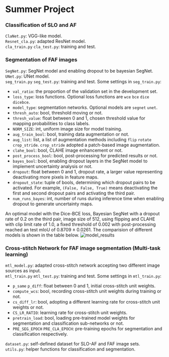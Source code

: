 # Summer Project
### Classification of SLO and AF
`ClaNet.py`: VGG-like model. <br>
`Resnet_cla.py`: adapted ResNet model. <br>
`cla_train.py` `cla_test.py`: training and test. <br>

### Segmentation of FAF images
`SegNet.py`: SegNet model and enabling dropout to be bayesian SegNet. <br>
`UNet.py`: UNet model. <br>
`seg_train.py` `seg_test.py`: training and test. Some settings in `seg_train.py`: <br>
- `val_ratio`: the proportion of the validation set in the development set.
- `loss_type`: loss functions. Optional loss functions are `wce` `bce` `dice` `dicebce`.
- `model_type`: segmentation networks. Optional models are `segnet` `unet`.
- `thresh_auto`: bool, threshold moving or not.
- `thresh_value`: float between 0 and 1, chosen threshold value for mapping probabilities to class labels.
- `NORM_SIZE`: int, uniform image size for model training.
- `aug_train_bool`: bool, training data augmentation or not.
- `aug_list`: list, a list of augmentation methods including `flip` `rotate` `crop_stride`. `crop_stride` adopted a patch-based image augmentation.
- `clahe_bool`: bool, CLAHE image enhancement or not.
- `post_process_bool`: bool, post-processing for predicted results or not.
- `bayes_bool`: bool, enabling dropout layers in the SegNet model to implement uncertainty analysis or not.
- `dropout`: float between 0 and 1, dropout rate, a larger value representing deactivating more pixels in feature maps.
- `dropout_state`: tuple of bools, determining which dropout pairs to be activated. For example, `(False, False, True)` means deactivating the first and second dropout pairs and activating the third pair.
- `num_runs_bayes`: int, number of runs during inference time when enabling dropout to generate uncertainty maps.

An optimal model with the Dice-BCE loss, Bayesian SegNet with a dropout rate of 0.2 on the third pair, image size of 512, using flipping and CLAHE with clip limit rate of 1.0, a fixed threshold of 0.002 with post-processing reached an test mIoU of 0.8709 ± 0.0261. The comparision of different models is shown in the table below.
![model_results](https://user-images.githubusercontent.com/36615950/191891610-937e7d5f-6089-4882-8902-1ff9dd066bd7.png)



### Cross-stitch Network for FAF image segmentation (Multi-task learning)
`mtl_model.py`: adapted cross-stitch network accepting two different image sources as input.<br>
`mtl_train.py` `mtl_test.py`: training and test. Some settings in `mtl_train.py`: <br>
- `p_same` `p_diff`: float between 0 and 1, initial cross-stitch unit weights.
- `compute_wcs`: bool, recording cross-stitch unit weights during training or not.
- `cs_diff_lr`: bool, adopting a different learning rate for cross-stitch unit weights or not.
- `CS_LR_RATIO`: learning rate for cross-stitch unit weights.
- `pretrain_load`: bool, loading pre-trained model weights for segmentation and classification sub-networks or not.
- `PRE_SEG_EPOCH` `PRE_CLA_EPOCH`: pre-training epochs for segmentation and classification respectively.



`dataset.py`: self-defined dataset for SLO-AF and FAF image sets. <br>
`utils.py`: helper functions for classification and segmentation.



